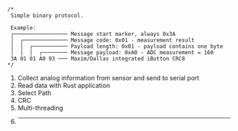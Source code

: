 ```
/*
 Simple binary protocol.

 Example:
 ┌───────────────── Message start marker, always 0x3A
 │  ┌────────────── Message code: 0x01 - measurement result
 │  │  ┌─────────── Payload length: 0x01 - payload contains one byte
 │  │  │  ┌──────── Message payload: 0xA0 - ADC measurement = 160
 3A 01 01 A0 93 ─── Maxim/Dallas integrated iButton CRC8
*/
```

1. Collect analog information from sensor and send to serial port
2. Read data with Rust application
3. Select Path
4. CRC
5. Multi-threading
6. ***
